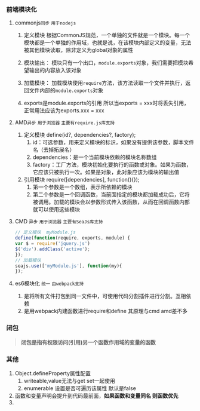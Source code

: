 ### 前端模块化

1. commonjs`同步` `用于nodejs`

   1. 定义模块
      根据CommonJS规范，一个单独的文件就是一个模块。每一个模块都是一个单独的作用域，也就是说，在该模块内部定义的变量，无法被其他模块读取，除非定义为global对象的属性

   2. 模块输出：
      模块只有一个出口，`module.exports`对象，我们需要把模块希望输出的内容放入该对象

   3. 加载模块：
      加载模块使用`require`方法，该方法读取一个文件并执行，返回文件内部的`module.exports`对象

   4. exports是module.exports的引用 所以当exports = xxx时将丢失引用，正常用法应该为exports.xxx = xxx

      

2. AMD`异步` `用于浏览器` `主要有require.js库支持`

   1. 定义模块 define(id?, dependencies?, factory);
      1. id：可选参数，用来定义模块的标识，如果没有提供该参数，脚本文件名（去掉拓展名）
      2. dependencies：是一个当前模块依赖的模块名称数组
      3. factory：工厂方法，模块初始化要执行的函数或对象。如果为函数，它应该只被执行一次。如果是对象，此对象应该为模块的输出值
   2. 引用模块 require([dependencies], function(){});
      1. 第一个参数是一个数组，表示所依赖的模块
      2. 第二个参数是一个回调函数，当前面指定的模块都加载成功后，它将被调用。加载的模块会以参数形式传入该函数，从而在回调函数内部就可以使用这些模块

3. CMD `异步` `用于浏览器` `主要有SeaJs库支持`

      ```js
   // 定义模块  myModule.js
   define(function(require, exports, module) {
     var $ = require('jquery.js')
     $('div').addClass('active');
   });
   // 加载模块
   seajs.use(['myModule.js'], function(my){
   });
   ```

4. es6模块化 `统一` `由webpack支持`

   1. 是将所有文件打包到同一文件中，可使用代码分割插件进行分割。互相依赖
   2. 是用webpack内建函数进行require和define 其原理与cmd amd差不多



### 闭包

>  **闭包是指有权限访问(引用)另一个函数作用域的变量的函数**



### 其他

1. Object.defineProperty属性配置
   1. writeable,value无法与get set一起使用
   2. enumerable 设置是否可遍历该属性 默认是false
2. 函数和变量声明会提升到代码最前面，**如果函数和变量同名 则函数优先**
3. 